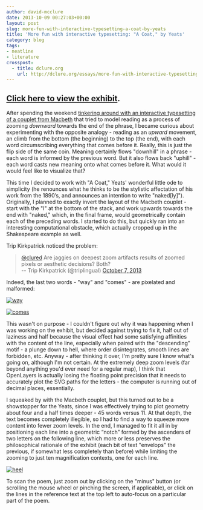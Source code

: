 ```yaml
---
author: david-mcclure
date: 2013-10-09 00:27:03+00:00
layout: post
slug: more-fun-with-interactive-typesetting-a-coat-by-yeats
title: 'More fun with interactive typesetting: "A Coat," by Yeats'
category: blog
tags:
- neatline
- literature
crosspost:
  - title: dclure.org
    url: http://dclure.org/essays/more-fun-with-interactive-typesetting-a-coat-by-yeats/
---
```



## [Click here to view the exhibit](http://neatline.dclure.org/neatline/show/a-coat).





After spending the weekend [tinkering around with an interactive typesetting of a couplet from Macbeth](http://dclure.org/essays/experimental-typesetting-with-neatline-and-shakespeare/) that tried to model reading as a process of zooming _downward_ towards the end of the phrase, I became curious about experimenting with the opposite analogy - reading as an _upward_ movement, an climb from the bottom (the beginning) to the top (the end), with each word circumscribing everything that comes before it. Really, this is just the flip side of the same coin. Meaning certainly flows "downhill" in a phrase - each word is informed by the previous word. But it also flows back "uphill" - each word casts new meaning onto what comes before it. What would it would feel like to visualize that?

This time I decided to work with "A Coat," Yeats' wonderful little ode to simplicity (he renounces what he thinks to be the stylistic affectation of his work from the 1890’s, and announces an intention to write "naked[ly]"). Originally, I planned to exactly invert the layout of the Macbeth couplet - start with the "I" at the bottom of the stack, and work upwards towards the end with "naked," which, in the final frame, would geometrically contain each of the preceding words. I started to do this, but quickly ran into an interesting computational obstacle, which actually cropped up in the Shakespeare example as well.

Trip Kirkpatrick noticed the problem:



> [@clured](https://twitter.com/clured) Are jaggies on deepest zoom artifacts results of zoomed pixels or aesthetic decisions? Both?<br>
> -- Trip Kirkpatrick (@triplingual) [October 7, 2013](https://twitter.com/triplingual/statuses/387254660563992576)




Indeed, the last two words - "way" and "comes" - are pixelated and malformed:

[![way](http://dclure.org/wp-content/uploads/2013/10/way-300x151.jpg)](http://dclure.org/wp-content/uploads/2013/10/way.jpg)

[![comes](http://dclure.org/wp-content/uploads/2013/10/comes-300x93.jpg)](http://dclure.org/wp-content/uploads/2013/10/comes.jpg)

This wasn't on purpose - I couldn't figure out why it was happening when I was working on the exhibit, but decided against trying to fix it, half out of laziness and half because the visual effect had some satisfying affinities with the content of the line, especially when paired with the "descending" motif - a plunge down to hell, where order disintegrates, smooth lines are forbidden, etc. Anyway - after thinking it over, I'm pretty sure I know what's going on, although I'm not certain. At the extremely deep zoom levels (far beyond anything you'd ever need for a regular map), I think that OpenLayers is actually losing the floating point precision that it needs to accurately plot the SVG paths for the letters - the computer is running out of decimal places, essentially.

I squeaked by with the Macbeth couplet, but this turned out to be a showstopper for the Yeats, since I was effectively trying to plot geometry about four and a half times deeper - 45 words versus 11. At that depth, the text becomes completely illegible, so I had to find a way to squeeze more content into fewer zoom levels. In the end, I managed to fit it all in by positioning each line into a geometric “notch” formed by the ascenders of two letters on the following line, which more or less preserves the philosophical rationale of the exhibit (each bit of text "envelops" the previous, if somewhat less completely than before) while limiting the zooming to just ten magnification contexts, one for each line.

[![heel](http://dclure.org/wp-content/uploads/2013/10/heel-300x114.jpg)](http://dclure.org/wp-content/uploads/2013/10/heel.jpg)

To scan the poem, just zoom out by clicking on the "minus" button (or scrolling the mouse wheel or pinching the screen, if applicable), or click on the lines in the reference text at the top left to auto-focus on a particular part of the poem.
